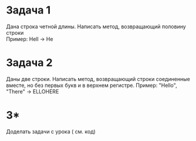# Задача 1  
Дана строка четной длины. Написать метод, возвращающий половину строки   
Пример: Hell -> He

# Задача 2  
Даны две строки. Написать метод, возвращающий строки соединенные вместе, но без
первых букв и в верхнем регистре.
Пример: "Hello", "There" ->  ELLOHERE  


  
# 3*
Доделать задачи с урока ( см. код)










